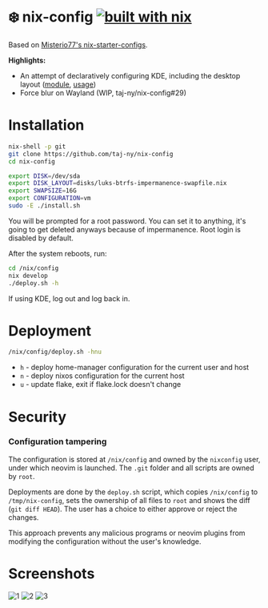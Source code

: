 # ❄️ nix-config [![built with nix](https://img.shields.io/static/v1?logo=nixos&logoColor=white&label=&message=Built%20with%20Nix&color=41439a)](https://builtwithnix.org)

Based on [Misterio77's nix-starter-configs](https://github.com/Misterio77/nix-starter-configs).


**Highlights:**
- An attempt of declaratively configuring KDE, including the desktop layout ([module](modules/home-manager/kde.nix), [usage](home/marcin/common/optional/desktop/kde.nix))
- Force blur on Wayland (WIP, taj-ny/nix-config#29)

# Installation
```bash
nix-shell -p git
git clone https://github.com/taj-ny/nix-config
cd nix-config

export DISK=/dev/sda
export DISK_LAYOUT=disks/luks-btrfs-impermanence-swapfile.nix
export SWAPSIZE=16G
export CONFIGURATION=vm
sudo -E ./install.sh
```
You will be prompted for a root password. You can set it to anything, it's going to get deleted anyways because of impermanence. Root login is disabled by default.

After the system reboots, run:
```bash
cd /nix/config
nix develop
./deploy.sh -h
```

If using KDE, log out and log back in.

# Deployment
```bash
/nix/config/deploy.sh -hnu
```
- ``h`` - deploy home-manager configuration for the current user and host
- ``n`` - deploy nixos configuration for the current host
- ``u`` - update flake, exit if flake.lock doesn't change

# Security
### Configuration tampering
The configuration is stored at ``/nix/config`` and owned by the ``nixconfig`` user, under which neovim is launched. The ``.git`` folder and all scripts are owned by ``root``.

Deployments are done by the ``deploy.sh`` script, which copies ``/nix/config`` to ``/tmp/nix-config``, sets the ownership of all files to ``root`` and shows the diff (``git diff HEAD``). The user has a choice to either approve or reject the changes.

This approach prevents any malicious programs or neovim plugins from modifying the configuration without the user's knowledge.

# Screenshots
![1](https://github.com/taj-ny/nix-config/assets/79316397/a74c6177-7abd-4df6-b882-ad19efe27f81)
![2](https://github.com/taj-ny/nix-config/assets/79316397/39bc1719-1aa0-4a2c-90aa-bca3eebc9c13)
![3](https://github.com/taj-ny/nix-config/assets/79316397/2a292966-4d52-4514-8aaa-0619cedf5efb)

